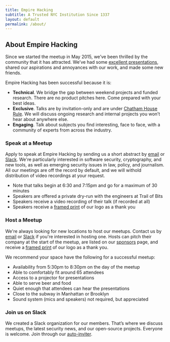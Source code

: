 ```yaml
---
title: Empire Hacking
subtitle: A Trusted NYC Institution Since 1337
layout: default
permalink: /about/
---
```


## About Empire Hacking

Since we started the meetup in May 2015, we’ve been thrilled by the community that it has attracted. We’ve had some [excellent presentations](/archive/), shared our aspirations and annoyances with our work, and made some new friends.

Empire Hacking has been successful because it is:

* **Technical**. We bridge the gap between weekend projects and funded research. There are no product pitches here. Come prepared with your best ideas.
* **Exclusive**. Talks are by invitation-only and are under [Chatham House Rule](https://www.chathamhouse.org/about/chatham-house-rule). We will discuss ongoing research and internal projects you won’t hear about anywhere else.
* **Engaging**. Talk about subjects you find interesting, face to face, with a community of experts from across the industry.

### Speak at a Meetup

Apply to speak at Empire Hacking by sending us a short abstract by [email](mailto:dan@trailofbits.com) or [Slack](https://empireslacking.herokuapp.com). We're particularly interested in software security, cryptography, and new tools, as well as emerging security issues in law, policy, and journalism. All our meetings are off the record by default, and we will withold distribution of video recordings at your request.

* Note that talks begin at 6:30 and 7:15pm and go for a maximum of 30 minutes
* Speakers are offered a private dry-run with the engineers at Trail of Bits
* Speakers receive a video recording of their talk (if recorded at all)
* Speakers receive a [framed print](https://www.instagram.com/p/BIaUEJ5Alij/) of our logo as a thank you

### Host a Meetup

We're always looking for new locations to host our meetups. Contact us by [email](mailto:dan@trailofbits.com) or [Slack](https://empireslacking.herokuapp.com) if you're interested in hosting one. Hosts can pitch their company at the start of the meetup, are listed on our [sponsors](https://www.meetup.com/Empire-Hacking/sponsors/) page, and receive a [framed print](https://www.instagram.com/p/BIaUEJ5Alij/) of our logo as a thank you.

We recommend your space have the following for a successful meetup:

* Availability from 5:30pm to 8:30pm on the day of the meetup
* Able to comfortably fit around 65 attendees
* Access to a projector for presentations
* Able to serve beer and food
* Quiet enough that attendees can hear the presentations
* Close to the subway in Manhattan or Brooklyn
* Sound system (mics and speakers) not required, but appreciated

### Join us on Slack

We created a Slack organization for our members. That’s where we discuss meetups, the latest security news, and our open-source projects. Everyone is welcome. Join through our [auto-inviter](https://empireslacking.herokuapp.com).